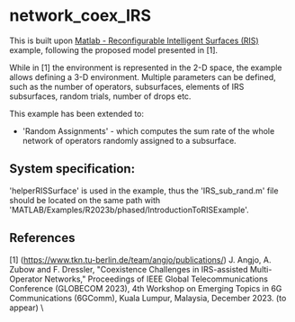 # network_coex_IRS

This is built upon [Matlab - Reconfigurable Intelligent Surfaces (RIS)](https://de.mathworks.com/help/phased/ug/introduction-to-reconfigurable-intelligent-surfaces.html) example, following the 
 proposed model presented in [1].

While in [1] the environment is represented in the 2-D space, the example allows defining a 3-D environment. Multiple parameters can be defined, such as the number of operators, subsurfaces, elements of IRS subsurfaces, random trials, number of drops etc.

This example has been extended to:
- 'Random Assignments' - which computes the sum rate of the whole network of operators randomly assigned to a subsurface.
 

## System specification:
'helperRISSurface' is used in the example, thus the 'IRS_sub_rand.m' file should be located on the same path with 'MATLAB/Examples/R2023b/phased/IntroductionToRISExample'.

## References
[1] (https://www.tkn.tu-berlin.de/team/angjo/publications/) J. Angjo, A. Zubow and F. Dressler, "Coexistence Challenges in IRS-assisted Multi-Operator Networks," Proceedings of IEEE Global Telecommunications Conference (GLOBECOM 2023), 4th Workshop on Emerging Topics in 6G Communications (6GComm), Kuala Lumpur, Malaysia, December 2023. (to appear) \
